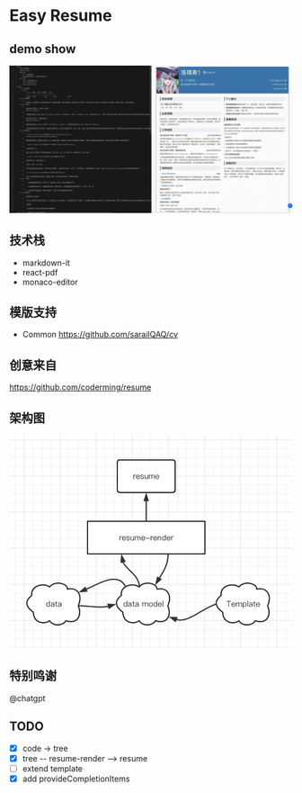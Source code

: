 # Easy Resume

## demo show

![](./public/demo.gif)

## 技术栈

- markdown-it
- react-pdf
- monaco-editor

## 模版支持

- Common https://github.com/sarailQAQ/cv

## 创意来自

https://github.com/coderming/resume

## 架构图

![](./public/Architecture.png)

## 特别鸣谢

@chatgpt

## TODO

- [x] code -> tree
- [x] tree -- resume-render --> resume
- [ ] extend template
- [x] add provideCompletionItems
